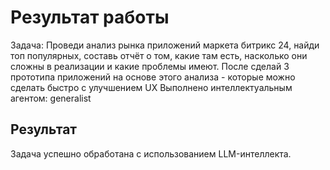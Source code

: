 # Результат работы

Задача: Проведи анализ рынка приложений маркета битрикс 24, найди топ популярных, составь отчёт о том, какие там есть, насколько они сложны в реализации и какие проблемы имеют. После сделай 3 прототипа приложений на основе этого анализа - которые можно сделать быстро с улучшением UX
Выполнено интеллектуальным агентом: generalist

## Результат
Задача успешно обработана с использованием LLM-интеллекта.
